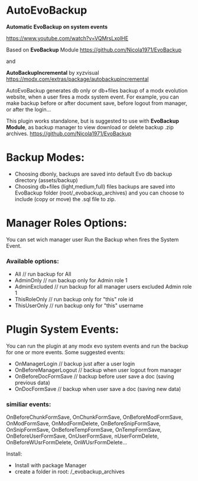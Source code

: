 # AutoEvoBackup

**Automatic EvoBackup on system events**

https://www.youtube.com/watch?v=VQMrsLxolHE

Based on **EvoBackup** Module https://github.com/Nicola1971/EvoBackup

and 

**AutoBackupIncremental** by xyzvisual https://modx.com/extras/package/autobackupincremental 

AutoEvoBackup generates db only or db+files backup of a modx evolution website, when a user fires a modx system event.
For example, you can make backup before or after document save, before logout from manager, or after the login...

This plugin works standalone, but is suggested to use with **EvoBackup Module**, as backup manager to view download or delete backup .zip archives.
https://github.com/Nicola1971/EvoBackup


# Backup Modes:

* Choosing dbonly, backups are saved into default Evo db backup directory (assets/backup)
* Choosing db+files (light,medium,full) files backups are saved into EvoBackup folder (root/_evobackup_archives) and you can choose to include (copy or move) the .sql file to zip.

# Manager Roles Options:

You can set wich manager user Run the Backup when fires the System Event. 

### Available options:
* All // run backup for All
* AdminOnly // run backup only for Admin role 1
* AdminExcluded // run backup for all manager users excluded Admin role 1
* ThisRoleOnly // run backup only for "this" role id
* ThisUserOnly // run backup only for "this" username

# Plugin System Events:

You can run the plugin at any modx evo system events and run the backup for one or more events.
Some suggested events:

* OnManagerLogin // backup just after a user login
* OnBeforeManagerLogout // backup when user logout from manager
* OnBeforeDocFormSave // backup before user save a doc (saving previous data)
* OnDocFormSave // backup when user save a doc (saving new data)

### similiar events:

OnBeforeChunkFormSave, 	OnChunkFormSave, OnBeforeModFormSave, OnModFormSave, OnModFormDelete, OnBeforeSnipFormSave, OnSnipFormSave, OnBeforeTempFormSave, OnTempFormSave, OnBeforeUserFormSave, OnUserFormSave, nUserFormDelete, OnBeforeWUsrFormDelete, OnWUsrFormDelete...

Install:
- Install with package Manager
- create a folder in root: /_evobackup_archives




